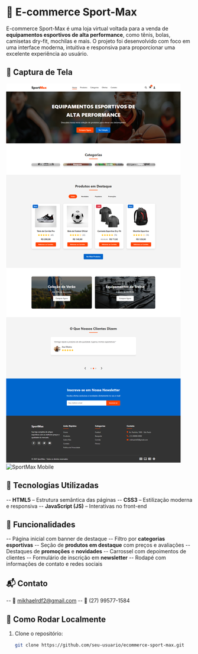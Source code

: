# 🏀 E-commerce Sport-Max

E-commerce Sport-Max é uma loja virtual voltada para a venda de **equipamentos esportivos de alta performance**, como tênis, bolas, camisetas dry-fit, mochilas e mais. O projeto foi desenvolvido com foco em uma interface moderna, intuitiva e responsiva para proporcionar uma excelente experiência ao usuário.

## 📸 Captura de Tela

![SportMax Screenshot](./E-commerce_Sport-Max.png)
![SportMax Mobile](./E-commerce_Sport-Max__Mobile.png)

## 🔧 Tecnologias Utilizadas

-- **HTML5** – Estrutura semântica das páginas
-- **CSS3** – Estilização moderna e responsiva
-- **JavaScript (JS)** – Interativas no front-end

## 🚀 Funcionalidades

-- Página inicial com banner de destaque
-- Filtro por **categorias esportivas**
-- Seção de **produtos em destaque** com preços e avaliações
-- Destaques de **promoções** e **novidades**
-- Carrossel com depoimentos de clientes
-- Formulário de inscrição em **newsletter**
-- Rodapé com informações de contato e redes sociais

## 📬 Contato

-- 📧 mikhaelrdf2@gmail.com
-- 📱 (27) 99577-1584

## 📁 Como Rodar Localmente

1. Clone o repositório:
   ```bash
   git clone https://github.com/seu-usuario/ecommerce-sport-max.git
   ```
